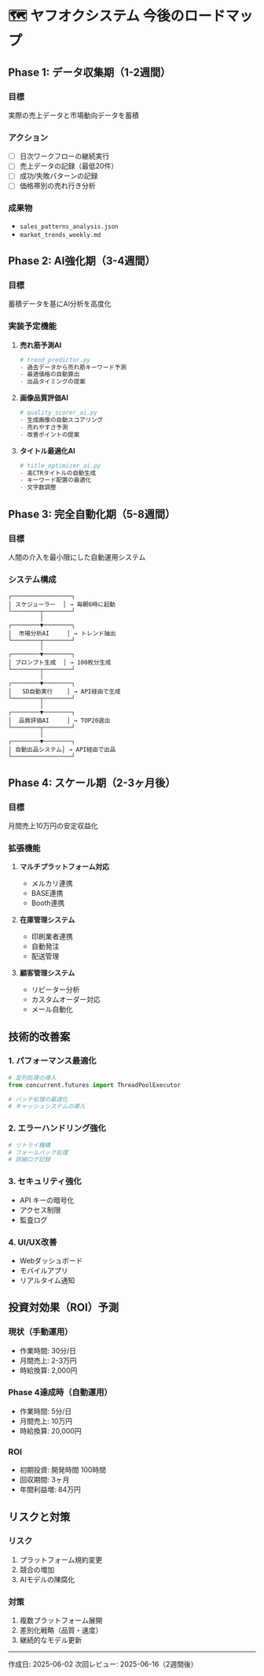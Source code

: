 # 🗺️ ヤフオクシステム 今後のロードマップ

## Phase 1: データ収集期（1-2週間）
### 目標
実際の売上データと市場動向データを蓄積

### アクション
- [ ] 日次ワークフローの継続実行
- [ ] 売上データの記録（最低20件）
- [ ] 成功/失敗パターンの記録
- [ ] 価格帯別の売れ行き分析

### 成果物
- `sales_patterns_analysis.json`
- `market_trends_weekly.md`

## Phase 2: AI強化期（3-4週間）
### 目標
蓄積データを基にAI分析を高度化

### 実装予定機能
1. **売れ筋予測AI**
   ```python
   # trend_predictor.py
   - 過去データから売れ筋キーワード予測
   - 最適価格の自動算出
   - 出品タイミングの提案
   ```

2. **画像品質評価AI**
   ```python
   # quality_scorer_ai.py
   - 生成画像の自動スコアリング
   - 売れやすさ予測
   - 改善ポイントの提案
   ```

3. **タイトル最適化AI**
   ```python
   # title_optimizer_ai.py
   - 高CTRタイトルの自動生成
   - キーワード配置の最適化
   - 文字数調整
   ```

## Phase 3: 完全自動化期（5-8週間）
### 目標
人間の介入を最小限にした自動運用システム

### システム構成
```
┌─────────────────┐
│ スケジューラー  │ → 毎朝6時に起動
└────────┬────────┘
         │
┌────────▼────────┐
│  市場分析AI     │ → トレンド抽出
└────────┬────────┘
         │
┌────────▼────────┐
│ プロンプト生成  │ → 100枚分生成
└────────┬────────┘
         │
┌────────▼────────┐
│   SD自動実行    │ → API経由で生成
└────────┬────────┘
         │
┌────────▼────────┐
│  品質評価AI     │ → TOP20選出
└────────┬────────┘
         │
┌────────▼────────┐
│ 自動出品システム│ → API経由で出品
└─────────────────┘
```

## Phase 4: スケール期（2-3ヶ月後）
### 目標
月間売上10万円の安定収益化

### 拡張機能
1. **マルチプラットフォーム対応**
   - メルカリ連携
   - BASE連携
   - Booth連携

2. **在庫管理システム**
   - 印刷業者連携
   - 自動発注
   - 配送管理

3. **顧客管理システム**
   - リピーター分析
   - カスタムオーダー対応
   - メール自動化

## 技術的改善案

### 1. パフォーマンス最適化
```python
# 並列処理の導入
from concurrent.futures import ThreadPoolExecutor

# バッチ処理の最適化
# キャッシュシステムの導入
```

### 2. エラーハンドリング強化
```python
# リトライ機構
# フォールバック処理
# 詳細ログ記録
```

### 3. セキュリティ強化
- API キーの暗号化
- アクセス制限
- 監査ログ

### 4. UI/UX改善
- Webダッシュボード
- モバイルアプリ
- リアルタイム通知

## 投資対効果（ROI）予測

### 現状（手動運用）
- 作業時間: 30分/日
- 月間売上: 2-3万円
- 時給換算: 2,000円

### Phase 4達成時（自動運用）
- 作業時間: 5分/日
- 月間売上: 10万円
- 時給換算: 20,000円

### ROI
- 初期投資: 開発時間 100時間
- 回収期間: 3ヶ月
- 年間利益増: 84万円

## リスクと対策

### リスク
1. プラットフォーム規約変更
2. 競合の増加
3. AIモデルの陳腐化

### 対策
1. 複数プラットフォーム展開
2. 差別化戦略（品質・速度）
3. 継続的なモデル更新

---
作成日: 2025-06-02
次回レビュー: 2025-06-16（2週間後）